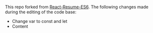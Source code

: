 This repo forked from [React-Resume-ES6](https://github.com/freaksauce/React-Resume-ES6).
The following changes made during the editing of the code base:
* Change var to const and let  
* Content
